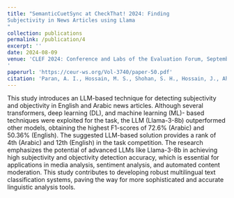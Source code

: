 ```yaml
---
title: "SemanticCuetSync at CheckThat! 2024: Finding
Subjectivity in News Articles using Llama
"
collection: publications
permalink: /publication/4
excerpt: ''
date: 2024-08-09
venue: 'CLEF 2024: Conference and Labs of the Evaluation Forum, September 09–12, 2024, Grenoble, France.
'
paperurl: 'https://ceur-ws.org/Vol-3740/paper-50.pdf'
citation: 'Paran, A. I., Hossain, M. S., Shohan, S. H., Hossain, J., Ahsan, S., & Hoque, M. M. (2024). SemanticCuetSync at CheckThat! 2024: Finding subjectivity in news article using Llama.'
---
```


This study introduces an LLM-based technique for detecting subjectivity and objectivity in English and Arabic
news articles. Although several transformers, deep learning (DL), and machine learning (ML)- based techniques
were exploited for the task, the LLM (Llama-3-8b) outperformed other models, obtaining the highest F1-scores
of 72.6% (Arabic) and 50.36% (English). The suggested LLM-based solution provides a rank of 4th (Arabic) and
12th (English) in the task competition. The research emphasizes the potential of advanced LLMs like Llama-3-8b
in achieving high subjectivity and objectivity detection accuracy, which is essential for applications in media
analysis, sentiment analysis, and automated content moderation. This study contributes to developing robust
multilingual text classification systems, paving the way for more sophisticated and accurate linguistic analysis
tools.